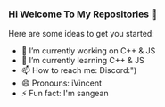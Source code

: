 ### Hi Welcome To My Repositories 👋

Here are some ideas to get you started:

- 🔭 I’m currently working on C++ & JS
- 🌱 I’m currently learning C++ & JS
- 📫 How to reach me: Discord:")
- 😄 Pronouns: iVincent
- ⚡ Fun fact: I'm sangean


